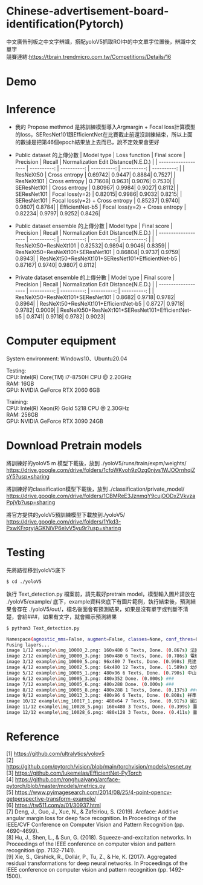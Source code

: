 # Chinese-advertisement-board-identification(Pytorch)
中文廣告刊板之中文字辨識，搭配yoloV5抓取ROI中的中文單字位置後，辨識中文單字  
競賽連結:https://tbrain.trendmicro.com.tw/Competitions/Details/16  

# Demo

# Inference
- 我的 Propose methmod 是將訓練模型導入Argmargin + Focal loss計算模型的loss，SEResNet101跟EfficientNet在比賽截止前還沒訓練結束，所以上面的數據是把第46個epoch結果放上去而已，說不定效果會更好

- Public dataset 的上傳分數
| Model type          | Loss function | Final score | Precision   |  Recall     | Normalization Edit Distance(N.E.D.)        |
| ------------------- | ----------:   | ----------: | ----------: | ----------: | ----------: |
| ResNeXt50           | Cross entropy |      0.69742|       0.9447|       0.8884|       0.7527|
| ResNeXt101          | Cross entropy |      0.71608|       0.9631|       0.9076|       0.7530|
| SEResNet101         | Cross entropy |      0.80967|       0.9984|       0.9027|       0.8112|
| SEResNet101         | Focal loss(γ=2) |    0.82015|       0.9986|       0.9032|       0.8215|
| SEResNet101         | Focal loss(γ=2) + Cross entropy | 0.85237|       0.9740|       0.9807|       0.8784|
| EfficientNet-b5     | Focal loss(γ=2) + Cross entropy | 0.82234|       0.9797|       0.9252|      0.8426|

- Public dataset ensemble 的上傳分數
| Model type          | Final score | Precision   |  Recall     | Normalization Edit Distance(N.E.D.)        |
| ------------------- | ----------: | ----------: | ----------: | ----------: |
| ResNeXt50+ResNeXt101           |      0.82532|       0.9894|       0.9046|       0.8359|
| ResNeXt50+ResNeXt101+SEResNet101          |      0.86804|       0.9737|       0.9759|       0.8943|
| ResNeXt50+ResNeXt101+SEResNet101+EfficientNet-b5         |      0.87167|       0.9740|       0.9807|       0.8112|


- Private dataset ensemble 的上傳分數
| Model type          | Final score | Precision   |  Recall     | Normalization Edit Distance(N.E.D.)        |
| ------------------- | ----------: | ----------: | ----------: | ----------: |
| ResNeXt50+ResNeXt101+SEResNet101           |      0.8682|       0.9718|       0.9782|       0.8964|
| ResNeXt50+ResNeXt101+EfficientNet-b5          |      0.8727|       0.9718|       0.9782|       0.9009|
| ResNeXt50+ResNeXt101+SEResNet101+EfficientNet-b5         |      0.8741|       0.9718|       0.9782|       0.9023|

# Computer equipment
System environment: Windows10、Ubuntu20.04

Testing:  
CPU: Intel(R) Core(TM) i7-8750H CPU @ 2.20GHz  
RAM: 16GB  
GPU: NVIDIA GeForce RTX 2060 6GB  

Training:  
CPU: Intel(R) Xeon(R) Gold 5218 CPU @ 2.30GHz  
RAM: 256GB  
GPU: NVIDIA GeForce RTX 3090 24GB  

# Download Pretrain models
將訓練好的yoloV5 m 模型下載後，放到 ./yoloV5/runs/train/expm/weights/  
https://drive.google.com/drive/folders/1cfoWKvoh9zOzg0njvs1WJOOrnhqiZsY5?usp=sharing  

將訓練好的classification模型下載後，放到 ./classification/private_model/  
https://drive.google.com/drive/folders/1CBMReE3JznmqY9cujOODxZVkvzaPpjVb?usp=sharing  

將官方提供的yoloV5預訓練模型下載放到./yoloV5/  
https://drive.google.com/drive/folders/1Ykd3-PxwKFrqryjAGKNiVP6eIvV5yu9r?usp=sharing

# Testing
先將路徑移到yoloV5底下
```bash
$ cd ./yoloV5
```
執行 Text_detection.py 檔案前，請先載好pretrain model，模型輸入圖片請放在 ./yoloV5/example/ 底下，example資料夾底下有圖片範例，執行結束後，預測結果會存在 ./yoloV5/out/，檔名後面會有預測結果，如果是沒有單字或判斷不清楚，會給###，如果有文字，就會顯示預測結果
```bash
$ python3 Text_detection.py

Namespace(agnostic_nms=False, augment=False, classes=None, conf_thres=0.75, device='', img_size=480, iou_thres=0.6, save_conf=False, save_txt=False, source='./example', view_img=False, weights='./runs/train/expm/weights/best.pt')
Fusing layers... 
image 1/12 example\img_10000_2.png: 160x480 6 Texts, Done. (0.867s) 法國康達石油
image 2/12 example\img_10000_3.png: 160x480 6 Texts, Done. (0.786s) 電機冷氣檢驗
image 3/12 example\img_10000_5.png: 96x480 7 Texts, Done. (0.998s) 見達汽車修理廠
image 4/12 example\img_10002_5.png: 64x480 12 Texts, Done. (1.589s) 幼兒民族芭蕾成人有氧韻律
image 5/12 example\img_10005_1.png: 480x96 6 Texts, Done. (0.790s) 中山眼視光學
image 6/12 example\img_10005_3.png: 480x352 Done. (0.000s) ###
image 7/12 example\img_10005_6.png: 480x288 Done. (0.000s) ###
image 8/12 example\img_10005_8.png: 480x288 1 Texts, Done. (0.137s) ###
image 9/12 example\img_10013_3.png: 480x96 6 Texts, Done. (0.808s) 祥準鐘錶時計
image 10/12 example\img_10017_1.png: 480x64 7 Texts, Done. (0.917s) 國立臺灣博物館
image 11/12 example\img_10028_5.png: 160x480 3 Texts, Done. (0.399s) 薑母鴨
image 12/12 example\img_10028_6.png: 480x128 3 Texts, Done. (0.411s) 薑母鴨
```
# Reference
[1] https://github.com/ultralytics/yolov5  
[2] https://github.com/pytorch/vision/blob/main/torchvision/models/resnet.py  
[3] https://github.com/lukemelas/EfficientNet-PyTorch  
[4] https://github.com/ronghuaiyang/arcface-pytorch/blob/master/models/metrics.py  
[5] https://www.pyimagesearch.com/2014/08/25/4-point-opencv-getperspective-transform-example/  
[6] https://tw511.com/a/01/30937.html  
[7] Deng, J., Guo, J., Xue, N., & Zafeiriou, S. (2019). Arcface: Additive angular margin loss for deep face recognition. In Proceedings of the IEEE/CVF Conference on Computer Vision and Pattern Recognition (pp. 4690-4699).  
[8] Hu, J., Shen, L., & Sun, G. (2018). Squeeze-and-excitation networks. In Proceedings of the IEEE conference on computer vision and pattern recognition (pp. 7132-7141).  
[9] Xie, S., Girshick, R., Dollár, P., Tu, Z., & He, K. (2017). Aggregated residual transformations for deep neural networks. In Proceedings of the IEEE conference on computer vision and pattern recognition (pp. 1492-1500).  

